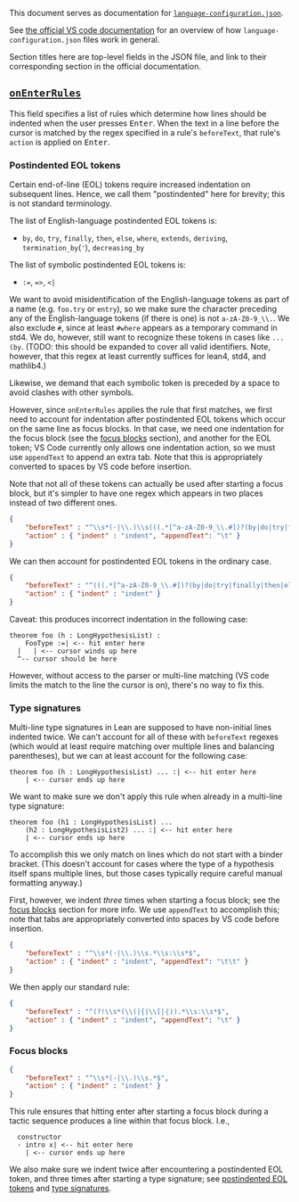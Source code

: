 This document serves as documentation for [`language-configuration.json`](/vscode-lean4/language-configuration.json).

See [the official VS code documentation](https://code.visualstudio.com/api/language-extensions/language-configuration-guide) for an overview of how `language-configuration.json` files work in general.

Section titles here are top-level fields in the JSON file, and link to their corresponding section in the official documentation.

## [`onEnterRules`](https://code.visualstudio.com/api/language-extensions/language-configuration-guide#on-enter-rules)

This field specifies a list of rules which determine how lines should be indented when the user presses <kbd>Enter</kbd>. When the text in a line before the cursor is matched by the regex specified in a rule's `beforeText`, that rule's `action` is applied on <kbd>Enter</kbd>.

### Postindented EOL tokens

Certain end-of-line (EOL) tokens require increased indentation on subsequent lines. Hence, we call them "postindented" here for brevity; this is not standard terminology.

The list of English-language postindented EOL tokens is:

* `by`, `do`, `try`, `finally`, `then`, `else`, `where`, `extends`, `deriving`, `termination_by`(`'`), `decreasing_by`

The list of symbolic postindented EOL tokens is:

* `:=`, `=>`, `<|`

We want to avoid misidentification of the English-language tokens as part of a name (e.g. `foo.try` or `entry`), so we make sure the character preceding any of the English-language tokens (if there is one) is not `a-zA-Z0-9_\\.`. We also exclude `#`, since at least `#where` appears as a temporary command in std4. We do, however, still want to recognize these tokens in cases like `... (by`. (TODO: this should be expanded to cover all valid identifiers. Note, however, that this regex at least currently suffices for lean4, std4, and mathlib4.)

Likewise, we demand that each symbolic token is preceded by a space to avoid clashes with other symbols.

However, since `onEnterRules` applies the rule that first matches, we first need to account for indentation after postindented EOL tokens which occur on the same line as focus blocks. In that case, we need one indentation for the focus block (see the [focus blocks](#focus-blocks) section), and another for the EOL token; VS Code currently only allows one indentation action, so we must use `appendText` to append an extra tab. Note that this is appropriately converted to spaces by VS code before insertion.

Note that not all of these tokens can actually be used after starting a focus block, but it's simpler to have one regex which appears in two places instead of two different ones.

```json
{
    "beforeText" : "^\\s*(·|\\.)\\s(((.*[^a-zA-Z0-9_\\.#])?(by|do|try|finally|then|else|where|extends|deriving|termination_by(')?|decreasing_by))|((.*\\s)?(:=|=>|<\\|)))\\s*$",
    "action" : { "indent" : "indent", "appendText": "\t" }
}
```

We can then account for postindented EOL tokens in the ordinary case.

```json
{
    "beforeText" : "^(((.*[^a-zA-Z0-9_\\.#])?(by|do|try|finally|then|else|where|extends|deriving|termination_by(')?|decreasing_by))|((.*\\s)?(:=|=>|<\\|)))\\s*$",
    "action" : { "indent" : "indent" }
}
```

Caveat: this produces incorrect indentation in the following case:

```
theorem foo (h : LongHypothesisList) :
    FooType :=| <-- hit enter here
  |   | <-- cursor winds up here
  ^-- cursor should be here
```

However, without access to the parser or multi-line matching (VS code limits the match to the line the cursor is on), there's no way to fix this.

### Type signatures

Multi-line type signatures in Lean are supposed to have non-initial lines indented twice. We can't account for all of these with `beforeText` regexes (which would at least require matching over multiple lines and balancing parentheses), but we can at least account for the following case:
```
theorem foo (h : LongHypothesisList) ... :| <-- hit enter here
    | <-- cursor ends up here
```
We want to make sure we don't apply this rule when already in a multi-line type signature:
```
theorem foo (h1 : LongHypothesisList) ...
    (h2 : LongHypothesisList2) ... :| <-- hit enter here
    | <-- cursor ends up here
```
To accomplish this we only match on lines which do not start with a binder bracket. (This doesn't account for cases where the type of a hypothesis itself spans multiple lines, but those cases typically require careful manual formatting anyway.)

First, however, we indent *three* times when starting a focus block; see the [focus blocks](#focus-blocks) section for more info. We use `appendText` to accomplish this; note that tabs are appropriately converted into spaces by VS code before insertion.

```json
{
    "beforeText" : "^\\s*(·|\\.)\\s.*\\s:\\s*$",
    "action" : { "indent" : "indent", "appendText": "\t\t" }
}
```

We then apply our standard rule:

```json
{
    "beforeText" : "^(?!\\s*(\\(|{|\\[|⦃)).*\\s:\\s*$",
    "action" : { "indent" : "indent", "appendText": "\t" }
}
```

### Focus blocks

```json
{
    "beforeText" : "^\\s*(·|\\.)\\s.*$",
    "action" : { "indent" : "indent" }
}
```

This rule ensures that hitting enter after starting a focus block during a tactic sequence produces a line within that focus block. I.e.,

```
  constructor
  · intro x| <-- hit enter here
    | <-- cursor ends up here
```

We also make sure we indent twice after encountering a postindented EOL token, and three times after starting a type signature; see [postindented EOL tokens](#postindented-eol-tokens) and [type signatures](#type-signatures).
